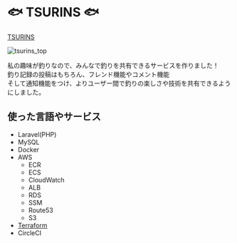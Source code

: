 # :fish: TSURINS :fish:
[TSURINS](http://www.tsurins.com/)  

![tsurins_top](https://user-images.githubusercontent.com/61406078/84660204-75b27f00-af53-11ea-8b81-a6d3a66ccc2f.png)

私の趣味が釣りなので、みんなで釣りを共有できるサービスを作りました！  
釣り記録の投稿はもちろん、フレンド機能やコメント機能  
そして通知機能をつけ、よりユーザー間で釣りの楽しさや技術を共有できるようにしました。

## 使った言語やサービス
- Laravel(PHP)
- MySQL
- Docker
- AWS
  - ECR
  - ECS
  - CloudWatch
  - ALB
  - RDS
  - SSM
  - Route53
  - S3
- [Terraform](https://github.com/Shirataki7/fishing-docker/tree/terraform/production)
- CircleCI

